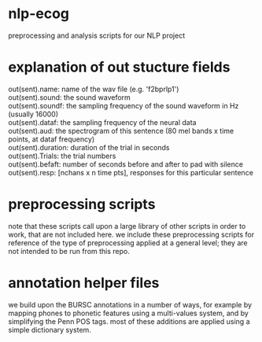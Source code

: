 # nlp-ecog
preprocessing and analysis scripts for our NLP project

# explanation of out stucture fields
out(sent).name: name of the wav file (e.g. 'f2bprlp1') \
out(sent).sound: the sound waveform \
out(sent).soundf: the sampling frequency of the sound waveform in Hz (usually 16000) \
out(sent).dataf: the sampling frequency of the neural data \
out(sent).aud: the spectrogram of this sentence (80 mel bands x time points, at dataf frequency) \
out(sent).duration: duration of the trial in seconds \
out(sent).Trials: the trial numbers \
out(sent).befaft: number of seconds before and after to pad with silence \
out(sent).resp: [nchans x n time pts], responses for this particular sentence

# preprocessing scripts
note that these scripts call upon a large library of other scripts in order to work, that are not included here. we include these preprocessing scripts for reference of the type of preprocessing applied at a general level; they are not intended to be run from this repo.

# annotation helper files
we build upon the BURSC annotations in a number of ways, for example by mapping phones to phonetic features using a multi-values system, and by simplifying the Penn POS tags. most of these additions are applied using a simple dictionary system.

